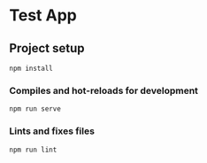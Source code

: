 # Test App

## Project setup
```
npm install
```

### Compiles and hot-reloads for development
```
npm run serve
```
### Lints and fixes files
```
npm run lint
```

